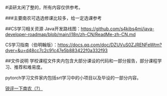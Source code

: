 #读研太闲了整的，所有内容仅供参考。


###主要南农可选选修课比较多，给一定选课参考




##CS学习相关资源
Java开发路线图：https://github.com/s4kibs4mi/java-developer-roadmap/blob/main/i18n/zh-CN/ReadMe-zh-CN.md

CS学习指南（伯明翰版）：https://docs.qq.com/doc/DZUVuS0ZJRENFeWtm?dver=&u=d48cc7c2c91c47e5b883422f0a332f93


##文件说明
学校课程文件夹内包含大部分课设的代码和一部分报告，部分课程学习、推荐和难易度。

pytorch学习文件家内包括srt学习中的小项目以及毕设的一部分内容。

[锐评一下南农（?）](%E5%8D%97%E5%86%9C%E8%AF%84%E5%88%86.md)

